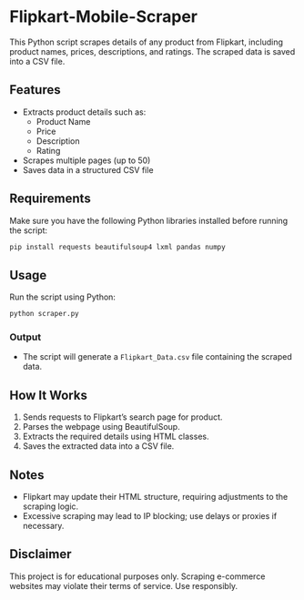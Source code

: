 # Flipkart-Mobile-Scraper

This Python script scrapes details of any product from Flipkart, including product names, prices, descriptions, and ratings. The scraped data is saved into a CSV file.

## Features
- Extracts product details such as:
  - Product Name
  - Price
  - Description
  - Rating
- Scrapes multiple pages (up to 50)
- Saves data in a structured CSV file

## Requirements
Make sure you have the following Python libraries installed before running the script:

```sh
pip install requests beautifulsoup4 lxml pandas numpy
```

## Usage
Run the script using Python:

```sh
python scraper.py
```

### Output
- The script will generate a `Flipkart_Data.csv` file containing the scraped data.

## How It Works
1. Sends requests to Flipkart’s search page for product.
2. Parses the webpage using BeautifulSoup.
3. Extracts the required details using HTML classes.
4. Saves the extracted data into a CSV file.

## Notes
- Flipkart may update their HTML structure, requiring adjustments to the scraping logic.
- Excessive scraping may lead to IP blocking; use delays or proxies if necessary.

## Disclaimer
This project is for educational purposes only. Scraping e-commerce websites may violate their terms of service. Use responsibly.
